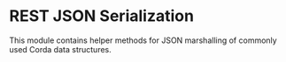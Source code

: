 # REST JSON Serialization

This module contains helper methods for JSON marshalling of commonly used Corda data structures.